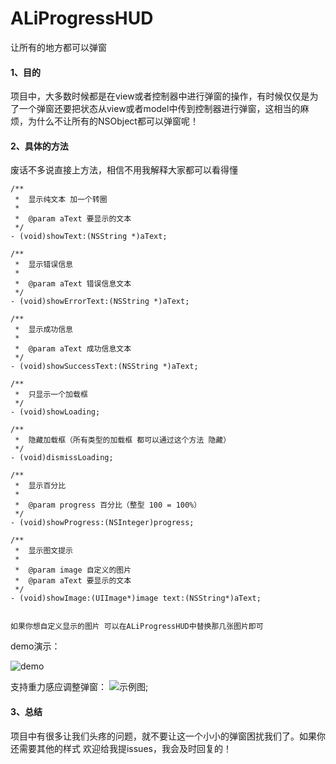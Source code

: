 # ALiProgressHUD
让所有的地方都可以弹窗

#### 1、目的
 项目中，大多数时候都是在view或者控制器中进行弹窗的操作，有时候仅仅是为了一个弹窗还要把状态从view或者model中传到控制器进行弹窗，这相当的麻烦，为什么不让所有的NSObject都可以弹窗呢！
 
 
####  2、具体的方法

废话不多说直接上方法，相信不用我解释大家都可以看得懂

```
/**
 *  显示纯文本 加一个转圈
 *
 *  @param aText 要显示的文本
 */
- (void)showText:(NSString *)aText;

/**
 *  显示错误信息
 *
 *  @param aText 错误信息文本
 */
- (void)showErrorText:(NSString *)aText;

/**
 *  显示成功信息
 *
 *  @param aText 成功信息文本
 */
- (void)showSuccessText:(NSString *)aText;

/**
 *  只显示一个加载框
 */
- (void)showLoading;

/**
 *  隐藏加载框（所有类型的加载框 都可以通过这个方法 隐藏）
 */
- (void)dismissLoading;

/**
 *  显示百分比
 *
 *  @param progress 百分比（整型 100 = 100%）
 */
- (void)showProgress:(NSInteger)progress;

/**
 *  显示图文提示
 *
 *  @param image 自定义的图片
 *  @param aText 要显示的文本
 */
- (void)showImage:(UIImage*)image text:(NSString*)aText;


```

`如果你想自定义显示的图片 可以在ALiProgressHUD中替换那几张图片即可`

demo演示：

![demo](https://i.niupic.com/images/2016/09/08/RnE9pQ.gif)

支持重力感应调整弹窗：
![示例图](http://og0h689k8.bkt.clouddn.com/16-11-3/41928219.jpg);

#### 3、总结
 
 项目中有很多让我们头疼的问题，就不要让这一个小小的弹窗困扰我们了。如果你还需要其他的样式 欢迎给我提issues，我会及时回复的！
